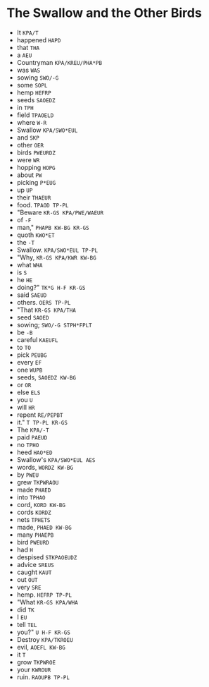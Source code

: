 # The Swallow and the Other Birds

* It `KPA/T`
* happened `HAPD`
* that `THA`
* a `AEU`
* Countryman `KPA/KREU/PHA*PB`
* was `WAS`
* sowing `SWO/-G`
* some `SOPL`
* hemp `HEFRP`
* seeds `SAOEDZ`
* in `TPH`
* field `TPAOELD`
* where `W-R`
* Swallow `KPA/SWO*EUL`
* and `SKP`
* other `OER`
* birds `PWEURDZ`
* were `WR`
* hopping `HOPG`
* about `PW`
* picking `P*EUG`
* up `UP`
* their `THAEUR`
* food. `TPAOD TP-PL`
* "Beware `KR-GS KPA/PWE/WAEUR`
* of `-F`
* man," `PHAPB KW-BG KR-GS`
* quoth `KWO*ET`
* the `-T`
* Swallow. `KPA/SWO*EUL TP-PL`
* "Why, `KR-GS KPA/KWR KW-BG`
* what `WHA`
* is `S`
* he `HE`
* doing?" `TK*G H-F KR-GS`
* said `SAEUD`
* others. `OERS TP-PL`
* "That `KR-GS KPA/THA`
* seed `SAOED`
* sowing; `SWO/-G STPH*FPLT`
* be `-B`
* careful `KAEUFL`
* to `TO`
* pick `PEUBG`
* every `EF`
* one `WUPB`
* seeds, `SAOEDZ KW-BG`
* or `OR`
* else `ELS`
* you `U`
* will `HR`
* repent `RE/PEPBT`
* it." `T TP-PL KR-GS`
* The `KPA/-T`
* paid `PAEUD`
* no `TPHO`
* heed `HAO*ED`
* Swallow's `KPA/SWO*EUL AES`
* words, `WORDZ KW-BG`
* by `PWEU`
* grew `TKPWRAOU`
* made `PHAED`
* into `TPHAO`
* cord, `KORD KW-BG`
* cords `KORDZ`
* nets `TPHETS`
* made, `PHAED KW-BG`
* many `PHAEPB`
* bird `PWEURD`
* had `H`
* despised `STKPAOEUDZ`
* advice `SREUS`
* caught `KAUT`
* out `OUT`
* very `SRE`
* hemp. `HEFRP TP-PL`
* "What `KR-GS KPA/WHA`
* did `TK`
* I `EU`
* tell `TEL`
* you?" `U H-F KR-GS`
* Destroy `KPA/TKROEU`
* evil, `AOEFL KW-BG`
* it `T`
* grow `TKPWROE`
* your `KWROUR`
* ruin. `RAOUPB TP-PL`
